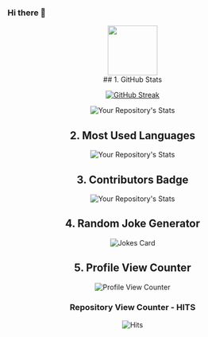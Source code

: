 ### Hi there 👋

<div id="header" align="center">
  <img src="https://media.giphy.com/media/M9gbBd9nbDrOTu1Mqx/giphy.gif" width="100"/>
</div>

<div align="center">
  ## 1. GitHub Stats

[![GitHub Streak](https://github-readme-streak-stats.herokuapp.com?user=aboobakurusuheyl&theme=dark&hide_border=true)](https://git.io/streak-stats)

![Your Repository's Stats](https://github-readme-stats.vercel.app/api?username=aboobakurusuheyl&show_icons=true)

## 2. Most Used Languages

![Your Repository's Stats](https://github-readme-stats.vercel.app/api/top-langs/?username=aboobakurusuheyl&theme=blue-green)

## 3. Contributors Badge

![Your Repository's Stats](https://contrib.rocks/image?repo=aboobakurusuheyl/Python)

## 4. Random Joke Generator

![Jokes Card](https://readme-jokes.vercel.app/api)

## 5. Profile View Counter

![Profile View Counter](https://komarev.com/ghpvc/?username=aboobakurusuheyl)

### Repository View Counter - HITS

![Hits](https://hitcounter.pythonanywhere.com/count/tag.svg?url=https://github.com/aboobakurusuheyl/Python)

</div>
